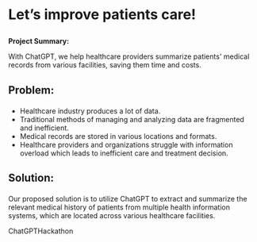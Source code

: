 # <p><strong>Let’s improve patients care!</strong></p>



<p><strong>Project Summary:</strong></p>


With ChatGPT, we help healthcare providers summarize patients' medical records from various facilities, saving them time and costs.


## <p><strong>Problem: </strong></p>

- Healthcare industry produces a lot of data.
- Traditional methods of managing and analyzing data are fragmented and inefficient.
- Medical records  are stored in various locations and formats.
- Healthcare providers and organizations struggle with information overload which leads to inefficient care and treatment decision.



## <p><strong>Solution:</strong></p>

Our proposed solution is to utilize ChatGPT to extract and summarize the relevant medical history of patients from multiple health information systems, which are located across various healthcare facilities.

ChatGPTHackathon

```

